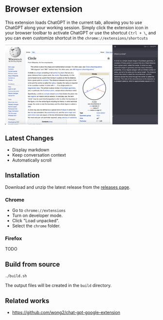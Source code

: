 # Browser extension

This extension loads ChatGPT in the current tab, allowing you to use ChatGPT along your working session. Simply click
the extension icon in your browser toolbar to activate ChatGPT or use the shortcut `Ctrl + \`, and you can even customize shortcut in the `chrome://extensions/shortcuts`

![screenshot](etc/screenshot.png)

## Latest Changes

- Display markdown
- Keep conversation context
- Automatically scroll

## Installation

Download and unzip the latest release from the [releases page](https://github.com/iOliverNguyen/chatgpt-extension/releases).

### Chrome
- Go to `chrome://extensions`
- Turn on developer mode.
- Click "Load unpacked".
- Select the `chrome` folder.

### Firefox

TODO

## Build from source

```sh
./build.sh
```

The output files will be created in the `build` directory.

## Related works

- https://github.com/wong2/chat-gpt-google-extension
